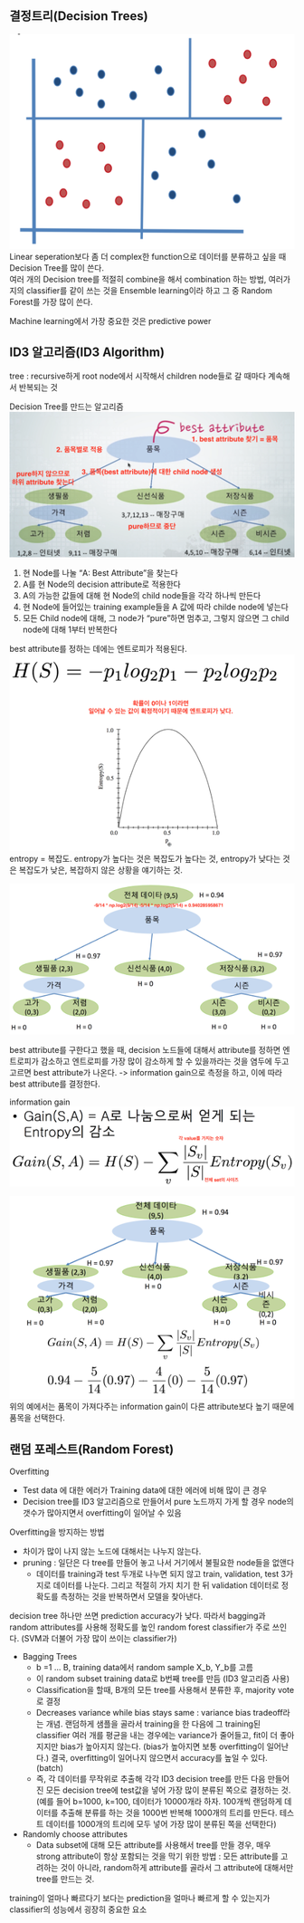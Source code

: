 ## 결정트리(Decision Trees)

![week3_1.png](images/week3_1.png)    
Linear seperation보다 좀 더 complex한 function으로 데이터를 분류하고 싶을 때 Decision Tree를 많이 쓴다.     
여러 개의 Decision tree를 적절히 combine을 해서 combination 하는 방법, 여러가지의 classifier를 같이 쓰는 것을 Ensemble learning이라 하고 그 중 Random Forest를 가장 많이 쓴다.

Machine learning에서 가장 중요한 것은 predictive power

## ID3 알고리즘(ID3 Algorithm)

tree : recursive하게 root node에서 시작해서 children node들로 갈 때마다 계속해서 반복되는 것

Decision Tree를 만드는 알고리즘    
![week3_2.png](images/week3_2.png)        
1. 현 Node를 나눌 “A: Best Attribute”을 찾는다
2. A를 현 Node의 decision attribute로 적용한다
3. A의 가능한 값들에 대해 현 Node의 child node들을 각각 하나씩 만든다
4. 현 Node에 들어있는 training example들을 A 값에 따라 childe node에 넣는다
5. 모든 Child node에 대해, 그 node가 “pure”하면 멈추고, 그렇지 않으면 그 child node에 대해 1부터 반복한다

best attribute를 정하는 데에는 엔트로피가 적용된다.   
![week3_3.png](images/week3_3.png)       
entropy = 복잡도. entropy가 높다는 것은 복잡도가 높다는 것, entropy가 낮다는 것은 복잡도가 낮은, 복잡하지 않은 상황을 얘기하는 것.

![week3_4.png](images/week3_4.png)   

best attribute를 구한다고 했을 때, decision 노드들에 대해서 attribute를 정하면 엔트로피가 감소하고 엔트로피를 가장 많이 감소하게 할 수 있을까라는 것을 염두에 두고 고르면 best attribute가 나온다. -> information gain으로 측정을 하고, 이에 따라 best attribute를 결정한다.

information gain    
![week3_5.png](images/week3_5.png)   

![week3_6.png](images/week3_6.png)     
위의 예에서는 품목이 가져다주는 information gain이 다른 attribute보다 높기 때문에 품목을 선택한다.   

## 랜덤 포레스트(Random Forest)

Overfitting
- Test data 에 대한 에러가 Training data에
대한 에러에 비해 많이 큰 경우
- Decision tree를 ID3 알고리즘으로 만들어서 pure 노드까지 가게 할 경우 node의 갯수가 많아지면서 overfitting이 일어날 수 있음

Overfitting을 방지하는 방법
- 차이가 많이 나지 않는 노드에 대해서는 나누지 않는다.
- pruning : 일단은 다 tree를 만들어 놓고 나서 거기에서 불필요한 node들을 없앤다
  - 데이터를 training과 test 두개로 나누면 되지 않고 train, validation, test 3가지로 데이터를 나눈다. 그리고 적절히 가지 치기 한 뒤 validation 데이터로 정확도를 측정하는 것을 반복하면서 모델을 찾아낸다.

decision tree 하나만 쓰면 prediction accuracy가 낮다. 따라서 bagging과 random attributes를 사용해 정확도를 높인 random forest classifier가 주로 쓰인다. (SVM과 더불어 가장 많이 쓰이는 classifier가)
- Bagging Trees
  - b =1 ... B, training data에서 random
sample X_b, Y_b를 고름
  - 이 random subset training data로 b번째
tree를 만듬 (ID3 알고리즘 사용)
  - Classification을 할때, B개의 모든 tree를
사용해서 분류한 후, majority vote로 결정
  - Decreases variance while bias stays same : variance bias tradeoff라는 개념. 랜덤하게 샘플을 골라서 training을 한 다음에 그 training된 classifier 여러 개를 평균을 내는 경우에는 variance가 줄어들고, fit이 더 좋아지지만 bias가 높아지지 않는다. (bias가 높아지면 보통 overfitting이 일어난다.) 결국, overfitting이 일어나지 않으면서 accuracy를 높일 수 있다. (batch)
  - 즉, 각 데이터를 무작위로 추출해 각각 ID3 decision tree를 만든 다음 만들어진 모든 decision tree에 test값을 넣어 가장 많이 분류된 쪽으로 결정하는 것. (예를 들어 b=1000, k=100, 데이터가 10000개라 하자. 100개씩 랜덤하게 데이터를 추출해 분류를 하는 것을 1000번 반복해 1000개의 트리를 만든다. 테스트 데이터를 1000개의 트리에 모두 넣어 가장 많이 분류된 쪽을 선택한다)
- Randomly choose attributes
  - Data subset에 대해 모든 attribute를 사용해서 tree를 만들 경우, 매우 strong attribute이 항상 포함되는 것을 막기 위한 방법 : 모든 attribute를 고려하는 것이 아니라, random하게 attribute를 골라서 그 attribute에 대해서만 tree를 만드는 것.

training이 얼마나 빠르다기 보다는 prediction을 얼마나 빠르게 할 수 있는지가 classifier의 성능에서 굉장히 중요한 요소

